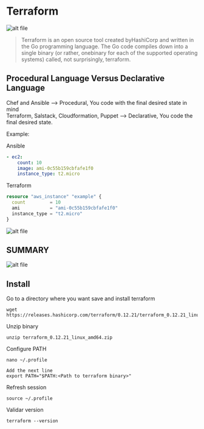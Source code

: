 # Terraform

![alt file](https://learning.oreilly.com/library/view/terraform-up/9781492046899/assets/tur2_0106.png "Terraform")

> Terraform is an open source tool created byHashiCorp and written in the Go programming language. The Go code compiles down into a single binary (or rather, onebinary for each of the supported operating systems) called, not surprisingly, terraform.


## Procedural Language Versus Declarative Language  

Chef and Ansible --> Procedural, You code with the final desired state in mind  
Terraform, Salstack, Cloudformation, Puppet --> Declarative, You code the final desired state.

Example:

Ansible
```yaml
- ec2:
    count: 10
    image: ami-0c55b159cbfafe1f0
    instance_type: t2.micro
```

Terraform
```tf
resource "aws_instance" "example" {
  count         = 10
  ami           = "ami-0c55b159cbfafe1f0"
  instance_type = "t2.micro"
}
```
![alt file](https://learning.oreilly.com/library/view/terraform-up/9781492046899/assets/tur2_0111.png "Terraform")

## SUMMARY
![alt file](https://i.ibb.co/sQMHbXJ/COMPARATIVE.png "Terraform")

## Install

Go to a directory where you want save and install terraform
```
wget https://releases.hashicorp.com/terraform/0.12.21/terraform_0.12.21_linux_amd64.zip
```
Unzip binary
```
unzip terraform_0.12.21_linux_amd64.zip
```
Configure PATH
```
nano ~/.profile

Add the next line  
export PATH="$PATH:<Path to terraform binary>"
```
Refresh session
```
source ~/.profile
```
Validar version
```
terraform --version
```


